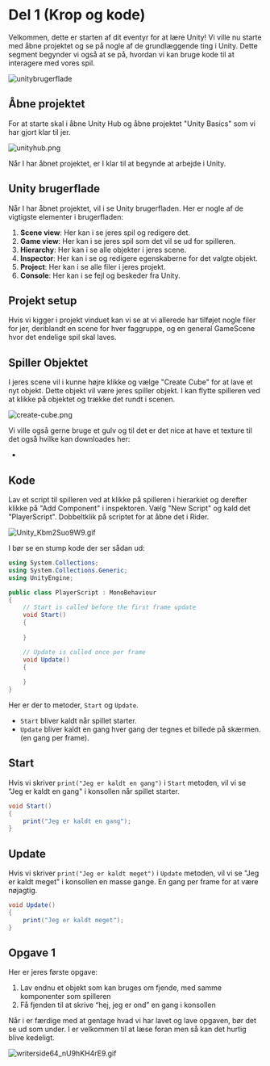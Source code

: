 # Del 1 (Krop og kode)

Velkommen, dette er starten af dit eventyr for at lære Unity!
Vi ville nu starte med åbne projektet og se på nogle af de grundlæggende ting i Unity.
Dette segment begynder vi også at se på, hvordan vi kan bruge kode til at interagere med vores spil.

![unitybrugerflade](unitybrugerflade.png)


## Åbne projektet
For at starte skal i åbne Unity Hub og åbne projektet "Unity Basics" som vi har gjort klar til jer.

![unityhub.png](unityhub.png)

Når I har åbnet projektet, er I klar til at begynde at arbejde i Unity.

## Unity brugerflade

Når I har åbnet projektet, vil i se Unity brugerfladen. Her er nogle af de vigtigste elementer i brugerfladen:

1. **Scene view**: Her kan i se jeres spil og redigere det.
2. **Game view**: Her kan i se jeres spil som det vil se ud for spilleren.
3. **Hierarchy**: Her kan i se alle objekter i jeres scene.
4. **Inspector**: Her kan i se og redigere egenskaberne for det valgte objekt.
5. **Project**: Her kan i se alle filer i jeres projekt.
6. **Console**: Her kan i se fejl og beskeder fra Unity.

## Projekt setup

Hvis vi kigger i projekt vinduet kan vi se at vi allerede har tilføjet nogle filer for jer, deriblandt en scene for hver faggruppe, og en general GameScene hvor det endelige spil skal laves.

## Spiller Objektet

I jeres scene vil i kunne højre klikke og vælge "Create Cube" for at lave et nyt objekt. Dette objekt vil være jeres spiller objekt. 
I kan flytte spilleren ved at klikke på objektet og trække det rundt i scenen.

![create-cube.png](create-cube.png)

Vi ville også gerne bruge et gulv og til det er det nice at have et texture til det også hvilke kan downloades her:
- <resource src="grass.png"/>

## Kode

Lav et script til spilleren ved at klikke på spilleren i hierarkiet og derefter klikke på "Add Component" i inspektoren.
Vælg "New Script" og kald det "PlayerScript". Dobbeltklik på scriptet for at åbne det i Rider.

![Unity_Kbm2Suo9W9.gif](Unity_Kbm2Suo9W9.gif)


I bør se en stump kode der ser sådan ud:
```C#
using System.Collections;
using System.Collections.Generic;
using UnityEngine;

public class PlayerScript : MonoBehaviour
{
    // Start is called before the first frame update
    void Start()
    {
        
    }

    // Update is called once per frame
    void Update()
    {
        
    }
}
```

Her er der to metoder, `Start` og `Update`. 
- `Start` bliver kaldt når spillet starter.
- `Update` bliver kaldt en gang hver gang der tegnes et billede på skærmen. (en gang per frame).


## Start
Hvis vi skriver `print("Jeg er kaldt en gang")` i `Start` metoden, vil vi se "Jeg er kaldt en gang" i konsollen når spillet starter.
```C#
void Start()
{
    print("Jeg er kaldt en gang");
}
```


## Update
Hvis vi skriver `print("Jeg er kaldt meget")` i `Update` metoden, vil vi se "Jeg er kaldt meget" i konsollen en masse gange. En gang per frame for at være nøjagtig.
```C#
void Update()
{
    print("Jeg er kaldt meget");
}
```

## Opgave 1
Her er jeres første opgave:
1. Lav endnu et objekt som kan bruges om fjende, med samme komponenter som spilleren
2. Få fjenden til at skrive “hej, jeg er ond” en gang i konsollen

Når i er færdige med at gentage hvad vi har lavet og lave opgaven, bør det se ud som under. 
I er velkommen til at læse foran men så kan det hurtig blive kedeligt.

![writerside64_nU9hKH4rE9.gif](writerside64_nU9hKH4rE9.gif)